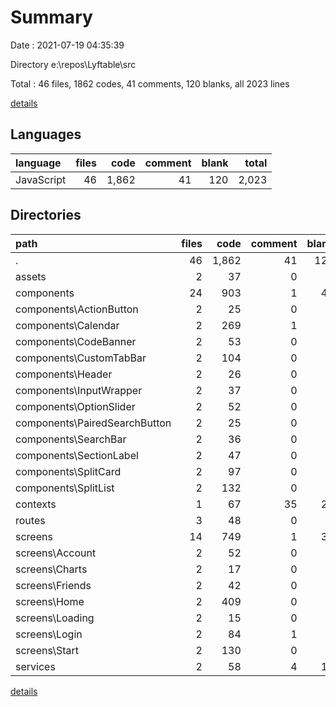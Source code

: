 # Summary

Date : 2021-07-19 04:35:39

Directory e:\repos\Lyftable\src

Total : 46 files,  1862 codes, 41 comments, 120 blanks, all 2023 lines

[details](details.md)

## Languages
| language | files | code | comment | blank | total |
| :--- | ---: | ---: | ---: | ---: | ---: |
| JavaScript | 46 | 1,862 | 41 | 120 | 2,023 |

## Directories
| path | files | code | comment | blank | total |
| :--- | ---: | ---: | ---: | ---: | ---: |
| . | 46 | 1,862 | 41 | 120 | 2,023 |
| assets | 2 | 37 | 0 | 2 | 39 |
| components | 24 | 903 | 1 | 42 | 946 |
| components\ActionButton | 2 | 25 | 0 | 3 | 28 |
| components\Calendar | 2 | 269 | 1 | 5 | 275 |
| components\CodeBanner | 2 | 53 | 0 | 3 | 56 |
| components\CustomTabBar | 2 | 104 | 0 | 7 | 111 |
| components\Header | 2 | 26 | 0 | 3 | 29 |
| components\InputWrapper | 2 | 37 | 0 | 3 | 40 |
| components\OptionSlider | 2 | 52 | 0 | 3 | 55 |
| components\PairedSearchButton | 2 | 25 | 0 | 3 | 28 |
| components\SearchBar | 2 | 36 | 0 | 3 | 39 |
| components\SectionLabel | 2 | 47 | 0 | 3 | 50 |
| components\SplitCard | 2 | 97 | 0 | 3 | 100 |
| components\SplitList | 2 | 132 | 0 | 3 | 135 |
| contexts | 1 | 67 | 35 | 22 | 124 |
| routes | 3 | 48 | 0 | 7 | 55 |
| screens | 14 | 749 | 1 | 37 | 787 |
| screens\Account | 2 | 52 | 0 | 2 | 54 |
| screens\Charts | 2 | 17 | 0 | 4 | 21 |
| screens\Friends | 2 | 42 | 0 | 7 | 49 |
| screens\Home | 2 | 409 | 0 | 4 | 413 |
| screens\Loading | 2 | 15 | 0 | 4 | 19 |
| screens\Login | 2 | 84 | 1 | 8 | 93 |
| screens\Start | 2 | 130 | 0 | 8 | 138 |
| services | 2 | 58 | 4 | 10 | 72 |

[details](details.md)